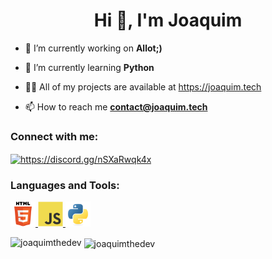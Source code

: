 <h1 align="center">Hi 👋, I'm Joaquim</h1>

- 🔭 I’m currently working on **Allot;)**

- 🌱 I’m currently learning **Python**

- 👨‍💻 All of my projects are available at https://joaquim.tech

- 📫 How to reach me **contact@joaquim.tech**


<h3 align="left">Connect with me:</h3>
<p align="left">
<a href="[https://discord.gg/https://discord.gg/nSXaRwqk4x](https://discord.com/users/985024262740008991)" target="blank"><img align="center" src="https://raw.githubusercontent.com/rahuldkjain/github-profile-readme-generator/master/src/images/icons/Social/discord.svg" alt="https://discord.gg/nSXaRwqk4x" height="30" width="40" /></a>
</p>

<h3 align="left">Languages and Tools:</h3>
<p align="left"> <a href="https://www.w3.org/html/" target="_blank" rel="noreferrer"> <img src="https://raw.githubusercontent.com/devicons/devicon/master/icons/html5/html5-original-wordmark.svg" alt="html5" width="40" height="40"/> </a> <a href="https://developer.mozilla.org/en-US/docs/Web/JavaScript" target="_blank" rel="noreferrer"> <img src="https://raw.githubusercontent.com/devicons/devicon/master/icons/javascript/javascript-original.svg" alt="javascript" width="40" height="40"/> </a> <a href="https://www.python.org" target="_blank" rel="noreferrer"> <img src="https://raw.githubusercontent.com/devicons/devicon/master/icons/python/python-original.svg" alt="python" width="40" height="40"/> </a> </p>

<p><img align="left" src="https://github-readme-stats.vercel.app/api/top-langs?username=joaquimthedev&show_icons=true&locale=en&layout=compact" alt="joaquimthedev" /></p>

<p>&nbsp;<img align="center" src="https://github-readme-stats.vercel.app/api?username=joaquimthedev&show_icons=true&locale=en" alt="joaquimthedev" /></p>
